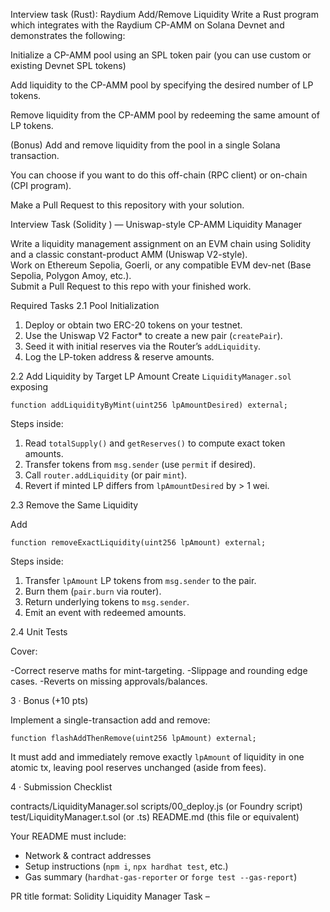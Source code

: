 Interview task (Rust): Raydium Add/Remove Liquidity
Write a Rust program which integrates with the Raydium CP-AMM on Solana Devnet and demonstrates the following:

Initialize a CP-AMM pool using an SPL token pair (you can use custom or existing Devnet SPL tokens)

Add liquidity to the CP-AMM pool by specifying the desired number of LP tokens.

Remove liquidity from the CP-AMM pool by redeeming the same amount of LP tokens.

(Bonus) Add and remove liquidity from the pool in a single Solana transaction.

You can choose if you want to do this off-chain (RPC client) or on-chain (CPI program).

Make a Pull Request to this repository with your solution. 


Interview Task (Solidity ) — Uniswap-style CP-AMM Liquidity Manager

Write a liquidity management assignment on an EVM chain using Solidity and a classic constant-product AMM (Uniswap V2-style).  
Work on Ethereum Sepolia, Goerli, or any compatible EVM dev-net (Base Sepolia, Polygon Amoy, etc.).  
Submit a Pull Request to this repo with your finished work.

Required Tasks
2.1 Pool Initialization
1. Deploy or obtain two ERC-20 tokens on your testnet.  
2. Use the Uniswap V2 Factor* to create a new pair (`createPair`).  
3. Seed it with initial reserves via the Router’s `addLiquidity`.  
4. Log the LP-token address & reserve amounts.

2.2 Add Liquidity by Target LP Amount
Create `LiquidityManager.sol` exposing

```solidity
function addLiquidityByMint(uint256 lpAmountDesired) external;
````

Steps inside:

1. Read `totalSupply()` and `getReserves()` to compute exact token amounts.
2. Transfer tokens from `msg.sender` (use `permit` if desired).
3. Call `router.addLiquidity` (or pair `mint`).
4. Revert if minted LP differs from `lpAmountDesired` by > 1 wei.

2.3 Remove the Same Liquidity

Add

```solidity
function removeExactLiquidity(uint256 lpAmount) external;
```

Steps inside:

1. Transfer `lpAmount` LP tokens from `msg.sender` to the pair.
2. Burn them (`pair.burn` via router).
3. Return underlying tokens to `msg.sender`.
4. Emit an event with redeemed amounts.

2.4 Unit Tests

Cover:

-Correct reserve maths for mint-targeting.
-Slippage and rounding edge cases.
-Reverts on missing approvals/balances.

3 · Bonus (+10 pts)

Implement a single-transaction add  and remove:

```solidity
function flashAddThenRemove(uint256 lpAmount) external;
```

It must add and immediately remove exactly `lpAmount` of liquidity in one atomic tx, leaving pool reserves unchanged (aside from fees).



4 · Submission Checklist

contracts/LiquidityManager.sol
scripts/00_deploy.js      (or Foundry script)
test/LiquidityManager.t.sol  (or .ts)
README.md                 (this file or equivalent)


Your README must include:

* Network & contract addresses
* Setup instructions (`npm i`, `npx hardhat test`, etc.)
* Gas summary (`hardhat-gas-reporter` or `forge test --gas-report`)

PR title format:
Solidity Liquidity Manager Task – <your name>

